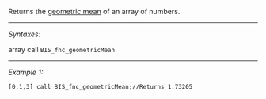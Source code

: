 Returns the [geometric mean](https://en.wikipedia.org/wiki/Geometric_mean) of an array of numbers.


---
*Syntaxes:*

array call `BIS_fnc_geometricMean`

---
*Example 1:*

```sqf
[0,1,3] call BIS_fnc_geometricMean;//Returns 1.73205
```